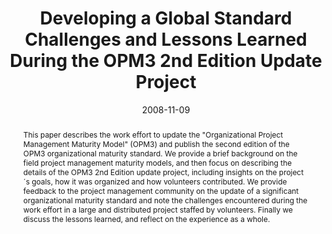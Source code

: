 ---
abstract: This paper describes the work effort to update the "Organizational Project
  Management Maturity Model" (OPM3) and publish the second edition of the OPM3 organizational
  maturity standard. We provide a brief background on the field project management
  maturity models, and then focus on describing the details of the OPM3 2nd Edition
  update project, including insights on the project´s goals, how it was organized
  and how volunteers contributed. We provide feedback to the project management community
  on the update of a significant organizational maturity standard and note the challenges
  encountered during the work effort in a large and distributed project staffed by
  volunteers. Finally we discuss the lessons learned, and reflect on the experience
  as a whole.
authors:
- Martin Pazderka
- Thomas Grechenig
date: '2008-11-09'
featured: false
publication_types:
- '0'
publishDate: '2008-11-09'
title: Developing a Global Standard Challenges and Lessons Learned During the OPM3
  2nd Edition Update Project
url_pdf: ''
---